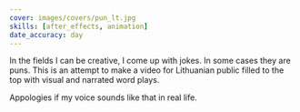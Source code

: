 ```yaml
---
cover: images/covers/pun_lt.jpg
skills: [after_effects, animation]
date_accuracy: day
---
```


In the fields I can be creative, I come up with jokes. In some cases they are puns. This is an attempt to make a video for Lithuanian public filled to the top with visual and narrated word plays.

Appologies if my voice sounds like that in real life.
